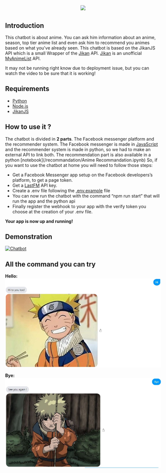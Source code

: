 <h1 align="center">
  <br>
   <img src="https://w7.pngwing.com/pngs/804/228/png-transparent-mecha-anime-robot-huojianquan-beijing-technology-co-ltd-science-fiction-robot.png"/>
  <br>
</h1>

## Introduction
This chatbot is about anime. You can ask him information about an anime, season, top tier anime list and even ask him to recommend you animes based on what you've already seen.
This chatbot is based on the JikanJS API which is a small Wrapper of the [Jikan](https://github.com/jikan-me/jikan) API. [Jikan](https://jikan.moe) is an unofficial [MyAnimeList](https://myanimelist.net) API.

It may not be running right know due to deployment issue, but you can watch the video to be sure that it is working!

## Requirements
* [Python](https://www.python.org/)
* [Node.js](https://nodejs.org/en/)
* [JikanJS](https://github.com/zuritor/jikanjs)

## How to use it ?
The chatbot is divided in **2 parts**. The Facebook messenger platform and the recommender system. The Facebook messenger is made in [JavaScript](https://www.javascript.com) and the recommender system is made in python, so we had to make an external API to link both. The recommendation part is also available in a python [notebook](/recommandation/Anime Recommandation.ipynb)
So, if you want to use the chatbot at home you will need to follow those steps:
- Get a Facebook Messenger app setup on the Facebook developers’s platform, to get a page token.
- Get a [LastFM](https://www.last.fm/) API key.
- Create a .env file following the [.env.example](/.env.example) file
- You can now run the chatbot with the command “npm run start” that will run the app and the python api
- Finally register the webhook to your app with the verify token you choose at the creation of your .env file.

**Your app is now up and running!**

## Demonstration
[![Chatbot](https://img.youtube.com/vi/PCf6l4FWhtE/0.jpg)](https://www.youtube.com/watch?v=PCf6l4FWhtE)

## All the command you can try
**Hello:**
![](/images/hello.jpg)

**Bye:**
![](/images/bye.jpg)
